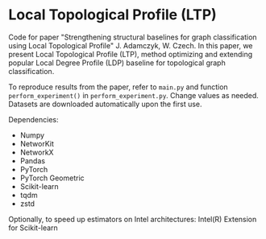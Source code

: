 # Local Topological Profile (LTP)

Code for paper "Strengthening structural baselines for graph classification using Local Topological Profile" J. Adamczyk, W. Czech. In this paper, we present Local Topological Profile (LTP), method optimizing and extending popular Local Degree Profile (LDP) baseline for topological graph classification.

To reproduce results from the paper, refer to `main.py` and function `perform_experiment()` in `perform_experiment.py`. Change values as needed. Datasets are downloaded automatically upon the first use.

Dependencies:
- Numpy
- NetworKit
- NetworkX
- Pandas
- PyTorch
- PyTorch Geometric
- Scikit-learn
- tqdm
- zstd

Optionally, to speed up estimators on Intel architectures: Intel(R) Extension for Scikit-learn
